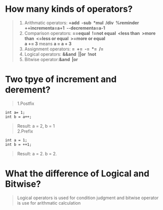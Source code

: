 # How many kinds of operators?
>1. Arithmatic operators: **+add&nbsp; -sub&nbsp; \*mul&nbsp; /div&nbsp; %reminder&nbsp; ++incrementa=a+1&nbsp; --decrementa=a-1**    
>2. Comparison operators: **==equal&nbsp; !=not equal&nbsp; \<less than&nbsp; >more than&nbsp; <=less or equal&nbsp; >=more or equal**  
>**a += 3** means **a = a + 3** 
>3. Assignment operators: **=&nbsp; +=&nbsp; -=&nbsp; \*=&nbsp; /=&nbsp;**  
>4. Logical operators: **&&and&nbsp; ||or&nbsp; !not**  
>5. Bitwise operator:**&and&nbsp; |or**

# Two tpye of increment and derement?
>1.Postfix  
```
int a= 1;
int b = a++;
```
>Result: a = 2, b = 1  
>2.Prefix  
```
int a = 1;
int b = ++1;
```
>Result: a = 2. b = 2.  

# What the difference of Logical and Bitwise?
> Logical operators is used for condition judgment and bitwise operator is use for arithmatic calculation  
